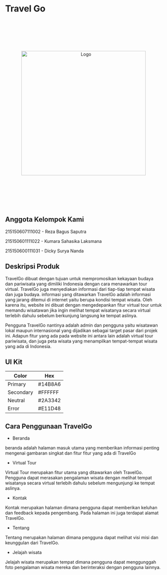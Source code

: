 
# Travel Go

<p align="center" style="padding-top: 100px; padding-bottom: 100px;">
  <a href="https://fe-travel-go.vercel.app/" target="_blank">
    <img src="https://res.cloudinary.com/dbapkghnt/image/upload/v1698714509/Group_8_tudujt.png" width="400" alt="Logo">
  </a>
</p>

## Anggota Kelompok Kami
215150607111002 - Reza Bagus Saputra

215150601111022	 - Kumara Sahasika Laksmana

215150600111031 - Dicky Surya Nanda 

## Deskripsi Produk

TravelGo dibuat dengan tujuan untuk mempromosikan kekayaan budaya dan pariwisata yang dimiliki Indonesia dengan cara menawarkan tour virtual. TravelGo juga menyediakan informasi dari tiap-tiap tempat wisata dan juga budaya. informasi yang ditawarkan TravelGo adalah informasi yang jarang ditemui di internet yaitu berupa kondisi tempat wisata. Oleh karena itu, website ini dibuat dengan mengedepankan fitur virtual tour untuk memandu wisatawan jika ingin melihat tempat wisatanya secara virtual terlebih dahulu sebelum berkunjung langsung ke tempat aslinya.

Pengguna TravelGo nantinya adalah admin dan pengguna yaitu wisatawan lokal maupun internasional yang dijadikan sebagai target pasar dari projek ini. Adapun fitur yang ada pada website ini antara lain adalah virtual tour pariwisata, dan juga peta wisata yang menampilkan tempat-tempat wisata yang ada di Indonesia.

## UI Kit

| Color             | Hex                                                                |
| ----------------- | ------------------------------------------------------------------ |
| Primary |  #14B8A6 |
| Secondary |  #FFFFFF |
| Neutral |  #2A3342 |
| Error | #E11D48 |

## Cara Penggunaan TravelGo

- Beranda

beranda adalah halaman masuk utama yang memberikan informasi penting mengenai gambaran singkat dan fitur fitur yang ada di TravelGo

- Virtual Tour

Virtual Tour merupakan fitur utama yang ditawarkan oleh TravelGo. Pengguna dapat merasakan pengalaman wisata dengan melihat tempat wisatanya secara virtual terlebih dahulu sebelum mengunjungi ke tempat aslinya.

- Kontak

Kontak merupakan halaman dimana pengguna dapat memberikan keluhan dan feedback kepada pengembang. Pada halaman ini juga terdapat alamat TravelGo.

- Tentang

Tentang merupakan halaman dimana pengguna dapat melihat visi misi dan keunggulan dari TravelGo.

- Jelajah wisata

Jelajah wisata merupakan tempat dimana pengguna dapat menggunggah foto pengalaman wisata mereka dan berinteraksi dengan pengguna lainnya.

